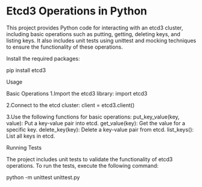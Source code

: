 # Etcd3 Operations in Python

This project provides Python code for interacting with an etcd3 cluster, including basic operations such as putting, getting, deleting keys, and listing keys.
It also includes unit tests using unittest and mocking techniques to ensure the functionality of these operations.

Install the required packages:

pip install etcd3

Usage

Basic Operations
1.Import the etcd3 library:
import etcd3

2.Connect to the etcd cluster:
client = etcd3.client()

3.Use the following functions for basic operations:
put_key_value(key, value): Put a key-value pair into etcd.
get_value(key): Get the value for a specific key.
delete_key(key): Delete a key-value pair from etcd.
list_keys(): List all keys in etcd.

Running Tests

The project includes unit tests to validate the functionality of etcd3 operations. To run the tests, execute the following command:

python -m unittest unittest.py




